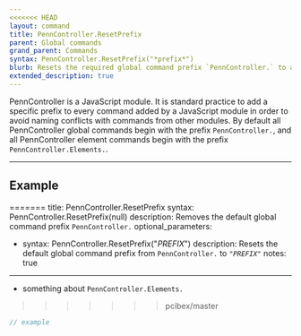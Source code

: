 ```yaml
---
<<<<<<< HEAD
layout: command
title: PennController.ResetPrefix
parent: Global commands
grand_parent: Commands
syntax: PennController.ResetPrefix("*prefix*")
blurb: Resets the required global command prefix `PennController.` to a desired string, typically `null` for no prefix.
extended_description: true
---
```


PennController is a JavaScript module. It is standard practice to add a specific prefix to every command added by a JavaScript module in order to avoid naming conflicts with commands from other modules. By default all PennController global commands begin with the prefix `PennController.`, and all PennController element commands begin with the prefix `PennController.Elements.`.

---

## Example
=======
title: PennController.ResetPrefix
syntax: PennController.ResetPrefix(null)
description: Removes the default global command prefix `PennController.`
optional_parameters: 
  - syntax: PennController.ResetPrefix("*PREFIX*")
    description: Resets the default global command prefix from `PennController.` to <code>"<var>PREFIX</var>"</code>
notes: true
---

+ something about `PennController.Elements.`

<!--more-->
>>>>>>> pcibex/master

```javascript
// example
```
